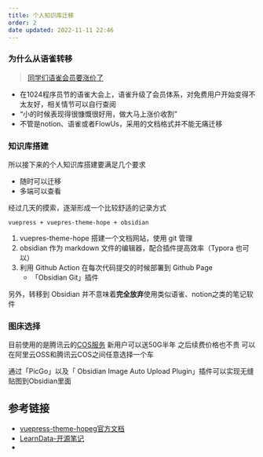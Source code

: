 ```yaml
---
title: 个人知识库迁移
order: 2
date updated: 2022-11-11 22:46
---
```


### 为什么从语雀转移

> [同学们语雀会员要涨价了](https://www.v2ex.com/t/889628)

- 在1024程序员节的语雀大会上，语雀升级了会员体系，对免费用户开始变得不太友好，相关情节可以自行查阅
- “小的时候表现得很慷慨很好用，做大马上涨价收割”
- 不管是notion、语雀或者FlowUs，采用的文档格式并不能无痛迁移

### 知识库搭建

所以接下来的个人知识库搭建要满足几个要求

- 随时可以迁移
- 多端可以查看

经过几天的摸索，逐渐形成一个比较舒适的记录方式

`vuepress + vuepres-theme-hope + obsidian`

1. vuepres-theme-hope  搭建一个文档网站，使用 git 管理
2. obsidian 作为 markdown 文件的编辑器，配合插件提高效率（Typora 也可以）
3. 利用 Github Action 在每次代码提交的时候部署到 Github Page
   - 「Obsidian Git」插件

另外，转移到 Obsidian 并不意味着**完全放弃**使用类似语雀、notion之类的笔记软件

### 图床选择

目前使用的是腾讯云的[COS服务](https://console.cloud.tencent.com/cos)
新用户可以送50G半年 之后续费价格也不贵
可以在阿里云OSS和腾讯云COS之间任意选择一个车

通过「PicGo」以及「 Obsidian Image Auto Upload Plugin」插件可以实现无缝贴图到Obsidian里面

## 参考链接

- [vuepress-theme-hopeg官方文档](https://vuepress-theme-hope.github.io/v2/zh/guide/)
- [LearnData-开源笔记](https://github.com/rockbenben/LearnData)
-
